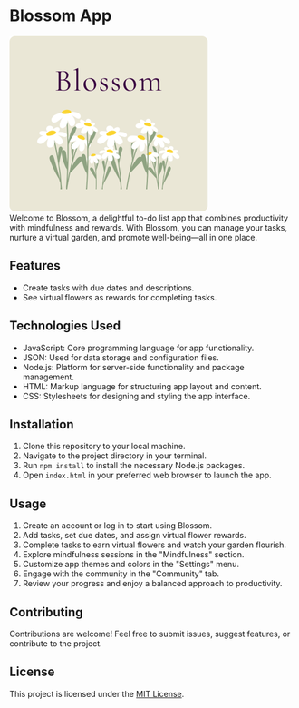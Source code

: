 # Blossom App
<img src="images/blossom-biglogo.png"> </br>
Welcome to Blossom, a delightful to-do list app that combines productivity with mindfulness and rewards. With Blossom, you can manage your tasks, nurture a virtual garden, and promote well-being—all in one place.

## Features

- Create tasks with due dates and descriptions.
- See virtual flowers as rewards for completing tasks.

## Technologies Used

- JavaScript: Core programming language for app functionality.
- JSON: Used for data storage and configuration files.
- Node.js: Platform for server-side functionality and package management.
- HTML: Markup language for structuring app layout and content.
- CSS: Stylesheets for designing and styling the app interface.

## Installation

1. Clone this repository to your local machine.
2. Navigate to the project directory in your terminal.
3. Run `npm install` to install the necessary Node.js packages.
4. Open `index.html` in your preferred web browser to launch the app.

## Usage

1. Create an account or log in to start using Blossom.
2. Add tasks, set due dates, and assign virtual flower rewards.
3. Complete tasks to earn virtual flowers and watch your garden flourish.
4. Explore mindfulness sessions in the "Mindfulness" section.
5. Customize app themes and colors in the "Settings" menu.
6. Engage with the community in the "Community" tab.
7. Review your progress and enjoy a balanced approach to productivity.

## Contributing

Contributions are welcome! Feel free to submit issues, suggest features, or contribute to the project.

## License

This project is licensed under the [MIT License](LICENSE).
